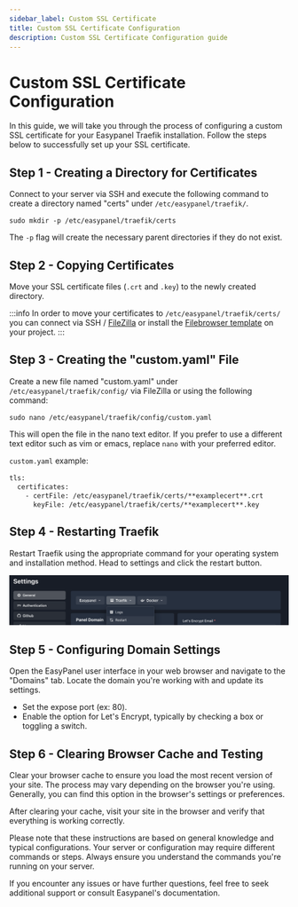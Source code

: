 ```yaml
---
sidebar_label: Custom SSL Certificate
title: Custom SSL Certificate Configuration
description: Custom SSL Certificate Configuration guide
---
```


# Custom SSL Certificate Configuration

In this guide, we will take you through the process of configuring a custom SSL certificate for your Easypanel Traefik installation. Follow the steps below to successfully set up your SSL certificate.

## Step 1 - Creating a Directory for Certificates

Connect to your server via SSH and execute the following command to create a directory named "certs" under `/etc/easypanel/traefik/`.

```
sudo mkdir -p /etc/easypanel/traefik/certs
```

The `-p` flag will create the necessary parent directories if they do not exist.

## Step 2 - Copying Certificates

Move your SSL certificate files (`.crt` and `.key`) to the newly created directory.

:::info
In order to move your certificates to `/etc/easypanel/traefik/certs/` you can connect via SSH / [FileZilla](/docs/guides/filezilla-client) or install the [Filebrowser template](/docs/templates/filebrowser) on your project.
:::

## Step 3 - Creating the "custom.yaml" File

Create a new file named "custom.yaml" under `/etc/easypanel/traefik/config/` via FileZilla or using the following command:

```
sudo nano /etc/easypanel/traefik/config/custom.yaml
```

This will open the file in the nano text editor. If you prefer to use a different text editor such as vim or emacs, replace `nano` with your preferred editor.

`custom.yaml` example:

```
tls:
  certificates:
    - certFile: /etc/easypanel/traefik/certs/**examplecert**.crt
      keyFile: /etc/easypanel/traefik/certs/**examplecert**.key
```

## Step 4 - Restarting Traefik

Restart Traefik using the appropriate command for your operating system and installation method. Head to settings and click the restart button.

![Environment Setup](./restart.png)

## Step 5 - Configuring Domain Settings

Open the EasyPanel user interface in your web browser and navigate to the "Domains" tab. Locate the domain you're working with and update its settings.

- Set the expose port (ex: 80).
- Enable the option for Let's Encrypt, typically by checking a box or toggling a switch.

## Step 6 - Clearing Browser Cache and Testing

Clear your browser cache to ensure you load the most recent version of your site. The process may vary depending on the browser you're using. Generally, you can find this option in the browser's settings or preferences.

After clearing your cache, visit your site in the browser and verify that everything is working correctly.

Please note that these instructions are based on general knowledge and typical configurations. Your server or configuration may require different commands or steps. Always ensure you understand the commands you're running on your server.

If you encounter any issues or have further questions, feel free to seek additional support or consult Easypanel's documentation.
